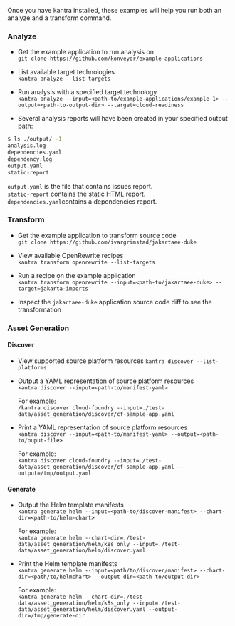 Once you have kantra installed, these examples will help you run both an 
analyze and a transform command.

### Analyze

- Get the example application to run analysis on  
`git clone https://github.com/konveyor/example-applications`

- List available target technologies  
`kantra analyze --list-targets`

- Run analysis with a specified target technology  
`kantra analyze --input=<path-to/example-applications/example-1> --output=<path-to-output-dir> --target=cloud-readiness`

- Several analysis reports will have been created in your specified output path:

```sh
$ ls ./output/ -1
analysis.log
dependencies.yaml
dependency.log
output.yaml
static-report
```

`output.yaml` is the file that contains issues report.   
`static-report` contains the static HTML report.  
`dependencies.yaml`contains a dependencies report.  

### Transform

- Get the example application to transform source code  
`git clone https://github.com/ivargrimstad/jakartaee-duke`

- View available OpenRewrite recipes  
`kantra transform openrewrite --list-targets` 

- Run a recipe on the example application  
`kantra transform openrewrite --input=<path-to/jakartaee-duke> --target=jakarta-imports`

- Inspect the `jakartaee-duke` application source code diff to see the transformation  

### Asset Generation

#### Discover

- View supported source platform resources 
`kantra discover --list-platforms`

- Output a YAML representation of source platform resources  
`kantra discover --input=<path-to/manifest-yaml>`

    For example:  
    `/kantra discover cloud-foundry --input=./test-data/asset_generation/discover/cf-sample-app.yaml`

- Print a YAML representation of source platform resources  
`kantra discover --input=<path-to/manifest-yaml> --output=<path-to/ouput-file>`

    For example:  
    `kantra discover cloud-foundry --input=./test-data/asset_generation/discover/cf-sample-app.yaml --output=/tmp/output.yaml`

#### Generate

- Output the Helm template manifests  
`kantra generate helm --input=<path-to/discover-manifest> --chart-dir=<path-to/helm-chart>`
    
    For example:  
    `kantra generate helm --chart-dir=./test-data/asset_generation/helm/k8s_only --input=./test-data/asset_generation/helm/discover.yaml`

- Print the Helm template manifests  
`kantra generate helm --input=<path/to/discover/manifest> --chart-dir=<path/to/helmchart> --output-dir=<path-to/output-dir>`
    
    For example:  
    `kantra generate helm --chart-dir=./test-data/asset_generation/helm/k8s_only --input=./test-data/asset_generation/helm/discover.yaml --output-dir=/tmp/generate-dir`
